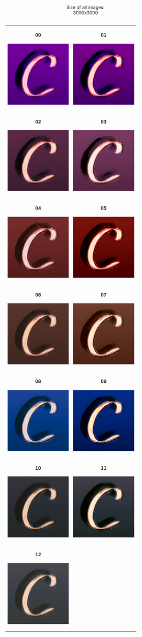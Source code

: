 <p align="center" width="100%">
    Size of all images:
    <br>
    3000x3000
    <br>
    <br>
</p>
<div align="middle">
<table>
<tr>
    <td align="middle"><h4><strong>00</h4><a href="https://github.com/jesterjunk/imgrep_0000/raw/master/CraftingInC%20avatars/Set-01/00.png" target="_blank"><img width="192px" src="https://raw.githubusercontent.com/jesterjunk/imgrep_0000/master/CraftingInC%20avatars/Set-01/tn/00_tn.png"></a><br><br></td>
    <td align="middle"><h4><strong>01</h4><a href="https://github.com/jesterjunk/imgrep_0000/raw/master/CraftingInC%20avatars/Set-01/01.png" target="_blank"><img width="192px" src="https://raw.githubusercontent.com/jesterjunk/imgrep_0000/master/CraftingInC%20avatars/Set-01/tn/01_tn.png"></a><br><br></td>
</tr>
<tr></tr>
<tr>
    <td align="middle"><h4><strong>02</h4><a href="https://github.com/jesterjunk/imgrep_0000/raw/master/CraftingInC%20avatars/Set-01/02.png" target="_blank"><img width="192px" src="https://raw.githubusercontent.com/jesterjunk/imgrep_0000/master/CraftingInC%20avatars/Set-01/tn/02_tn.png"></a><br><br></td>
    <td align="middle"><h4><strong>03</h4><a href="https://github.com/jesterjunk/imgrep_0000/raw/master/CraftingInC%20avatars/Set-01/03.png" target="_blank"><img width="192px" src="https://raw.githubusercontent.com/jesterjunk/imgrep_0000/master/CraftingInC%20avatars/Set-01/tn/03_tn.png"></a><br><br></td>
</tr>
<tr></tr>
<tr>
    <td align="middle"><h4><strong>04</h4><a href="https://github.com/jesterjunk/imgrep_0000/raw/master/CraftingInC%20avatars/Set-01/04.png" target="_blank"><img width="192px" src="https://raw.githubusercontent.com/jesterjunk/imgrep_0000/master/CraftingInC%20avatars/Set-01/tn/04_tn.png"></a><br><br></td>
    <td align="middle"><h4><strong>05</h4><a href="https://github.com/jesterjunk/imgrep_0000/raw/master/CraftingInC%20avatars/Set-01/05.png" target="_blank"><img width="192px" src="https://raw.githubusercontent.com/jesterjunk/imgrep_0000/master/CraftingInC%20avatars/Set-01/tn/05_tn.png"></a><br><br></td>
</tr>
<tr></tr>
<tr>
    <td align="middle"><h4><strong>06</h4><a href="https://github.com/jesterjunk/imgrep_0000/raw/master/CraftingInC%20avatars/Set-01/06.png" target="_blank"><img width="192px" src="https://raw.githubusercontent.com/jesterjunk/imgrep_0000/master/CraftingInC%20avatars/Set-01/tn/06_tn.png"></a><br><br></td>
    <td align="middle"><h4><strong>07</h4><a href="https://github.com/jesterjunk/imgrep_0000/raw/master/CraftingInC%20avatars/Set-01/07.png" target="_blank"><img width="192px" src="https://raw.githubusercontent.com/jesterjunk/imgrep_0000/master/CraftingInC%20avatars/Set-01/tn/07_tn.png"></a><br><br></td>
</tr>
<tr></tr>
<tr>
    <td align="middle"><h4><strong>08</h4><a href="https://github.com/jesterjunk/imgrep_0000/raw/master/CraftingInC%20avatars/Set-01/08.png" target="_blank"><img width="192px" src="https://raw.githubusercontent.com/jesterjunk/imgrep_0000/master/CraftingInC%20avatars/Set-01/tn/08_tn.png"></a><br><br></td>
    <td align="middle"><h4><strong>09</h4><a href="https://github.com/jesterjunk/imgrep_0000/raw/master/CraftingInC%20avatars/Set-01/09.png" target="_blank"><img width="192px" src="https://raw.githubusercontent.com/jesterjunk/imgrep_0000/master/CraftingInC%20avatars/Set-01/tn/09_tn.png"></a><br><br></td>
</tr>
<tr></tr>
<tr>
    <td align="middle"><h4><strong>10</h4><a href="https://github.com/jesterjunk/imgrep_0000/raw/master/CraftingInC%20avatars/Set-01/10.png" target="_blank"><img width="192px" src="https://raw.githubusercontent.com/jesterjunk/imgrep_0000/master/CraftingInC%20avatars/Set-01/tn/10_tn.png"></a><br><br></td>
    <td align="middle"><h4><strong>11</h4><a href="https://github.com/jesterjunk/imgrep_0000/raw/master/CraftingInC%20avatars/Set-01/11.png" target="_blank"><img width="192px" src="https://raw.githubusercontent.com/jesterjunk/imgrep_0000/master/CraftingInC%20avatars/Set-01/tn/11_tn.png"></a><br><br></td>
</tr>
<tr></tr>
<tr>
    <td align="middle"><h4><strong>12</h4><a href="https://github.com/jesterjunk/imgrep_0000/raw/master/CraftingInC%20avatars/Set-01/12.png" target="_blank"><img width="192px" src="https://raw.githubusercontent.com/jesterjunk/imgrep_0000/master/CraftingInC%20avatars/Set-01/tn/12_tn.png"></a><br><br></td>
    <td></td>
</tr>
</table>
</div>
